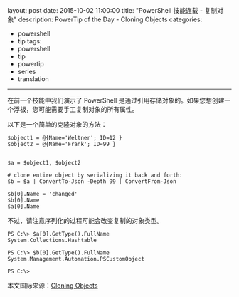 ﻿layout: post
date: 2015-10-02 11:00:00
title: "PowerShell 技能连载 - 复制对象"
description: PowerTip of the Day - Cloning Objects
categories:
- powershell
- tip
tags:
- powershell
- tip
- powertip
- series
- translation
---
在前一个技能中我们演示了 PowerShell 是通过引用存储对象的。如果您想创建一个浮板，您可能需要手工复制对象的所有属性。

以下是一个简单的克隆对象的方法：

    $object1 = @{Name='Weltner'; ID=12 }
    $object2 = @{Name='Frank'; ID=99 }
    
    
    $a = $object1, $object2
    
    # clone entire object by serializing it back and forth:
    $b = $a | ConvertTo-Json -Depth 99 | ConvertFrom-Json
    
    $b[0].Name = 'changed'
    $b[0].Name
    $a[0].Name

不过，请注意序列化的过程可能会改变复制的对象类型。

    PS C:\> $a[0].GetType().FullName
    System.Collections.Hashtable
    
    PS C:\> $b[0].GetType().FullName
    System.Management.Automation.PSCustomObject
    
    PS C:\>

<!--more-->
本文国际来源：[Cloning Objects](http://powershell.com/cs/blogs/tips/archive/2015/10/02/cloning-objects-0.aspx)
